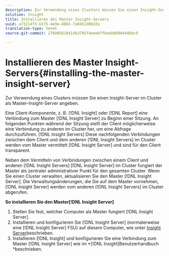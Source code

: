 ```yaml
---
description: Zur Verwendung eines Clusters müssen Sie einen Insight-Server im Cluster als Master-Insight-Server angeben.
solution: Insight
title: Installieren des Master Insight-Servers
uuid: a73214f3-b175-4e9e-8802-7a8451d86d3a
translation-type: tm+mt
source-git-commit: 27600561841db3705f4eee6ff0aeb8890444bbc9

---
```



# Installieren des Master Insight-Servers{#installing-the-master-insight-server}

Zur Verwendung eines Clusters müssen Sie einen Insight-Server im Cluster als Master-Insight-Server angeben.

Eine Client-Komponente, z. B. [!DNL Insight] oder [!DNL Report] eine Verbindung zum Master [!DNL Insight Server] zu Beginn einer Sitzung. An folgenden Punkten während der Sitzung stellt der Client möglicherweise eine Verbindung zu anderen im Cluster her, um eine Abfrage durchzuführen. [!DNL Insight Servers] Diese nachfolgenden Verbindungen zwischen dem Client und dem anderen [!DNL Insight Servers] im Cluster werden vom Master vermittelt [!DNL Insight Server] und sind für den Client transparent.

Neben dem Vermitteln von Verbindungen zwischen einem Client und anderen [!DNL Insight Servers] [!DNL Insight Server] im Cluster fungiert der Master als zentraler administrativer Punkt für den gesamten Cluster. Wenn Sie einen Cluster verwalten, aktualisieren Sie den Master [!DNL Insight Server]. Die Verwaltungsänderungen, die Sie auf dem Master vornehmen, [!DNL Insight Server] werden vom anderen [!DNL Insight Servers] im Cluster abgerufen.

**So installieren Sie den Master[!DNL Insight Server]**

1. Stellen Sie fest, welcher Computer als Master fungiert [!DNL Insight Server].
1. Installieren und konfigurieren Sie [!DNL Insight Server] (normalerweise eine [!DNL Insight Server] FSU) auf diesem Computer, wie unter [Insight Server](../../../../../../home/c-inst-svr/c-msr-server/c-msr-server.md)beschrieben.
1. Installieren [!DNL Insight] und konfigurieren Sie eine Verbindung zum Master [!DNL Insight Server] wie im *[!DNL Insight]Benutzerhandbuch *beschrieben.
